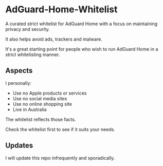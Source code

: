# AdGuard-Home-Whitelist

A curated strict whitelist for AdGuard Home with a focus on maintaining privacy and security.

It also helps avoid ads, trackers and malware.

It's a great starting point for people who wish to run AdGuard Home in a strict whitelisting manner.

## Aspects

I personally:

* Use no Apple products or services
* Use no social media sites
* Use no online shopping site
* Live in Australia

The whitelist reflects those facts.

Check the whitelist first to see if it suits your needs.

## Updates

I will update this repo infrequently and sporadically.
